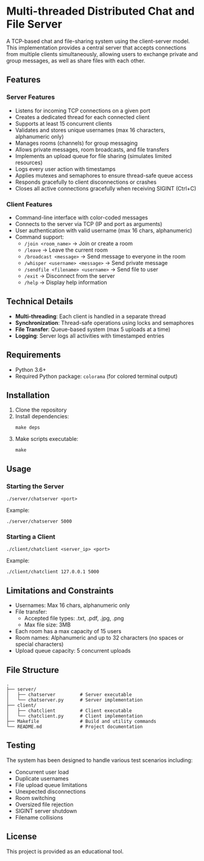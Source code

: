 # Multi-threaded Distributed Chat and File Server

A TCP-based chat and file-sharing system using the client-server model. This implementation provides a central server that accepts connections from multiple clients simultaneously, allowing users to exchange private and group messages, as well as share files with each other.

## Features

### Server Features
- Listens for incoming TCP connections on a given port
- Creates a dedicated thread for each connected client
- Supports at least 15 concurrent clients
- Validates and stores unique usernames (max 16 characters, alphanumeric only)
- Manages rooms (channels) for group messaging
- Allows private messages, room broadcasts, and file transfers
- Implements an upload queue for file sharing (simulates limited resources)
- Logs every user action with timestamps
- Applies mutexes and semaphores to ensure thread-safe queue access
- Responds gracefully to client disconnections or crashes
- Closes all active connections gracefully when receiving SIGINT (Ctrl+C)

### Client Features
- Command-line interface with color-coded messages
- Connects to the server via TCP (IP and port as arguments)
- User authentication with valid username (max 16 chars, alphanumeric)
- Command support:
  - `/join <room_name>` → Join or create a room
  - `/leave` → Leave the current room
  - `/broadcast <message>` → Send message to everyone in the room
  - `/whisper <username> <message>` → Send private message
  - `/sendfile <filename> <username>` → Send file to user
  - `/exit` → Disconnect from the server
  - `/help` → Display help information

## Technical Details
- **Multi-threading**: Each client is handled in a separate thread
- **Synchronization**: Thread-safe operations using locks and semaphores
- **File Transfer**: Queue-based system (max 5 uploads at a time)
- **Logging**: Server logs all activities with timestamped entries

## Requirements
- Python 3.6+
- Required Python package: `colorama` (for colored terminal output)

## Installation

1. Clone the repository
2. Install dependencies:
   ```
   make deps
   ```
3. Make scripts executable:
   ```
   make
   ```

## Usage

### Starting the Server
```
./server/chatserver <port>
```
Example:
```
./server/chatserver 5000
```

### Starting a Client
```
./client/chatclient <server_ip> <port>
```
Example:
```
./client/chatclient 127.0.0.1 5000
```

## Limitations and Constraints
- Usernames: Max 16 chars, alphanumeric only
- File transfer:
  - Accepted file types: .txt, .pdf, .jpg, .png
  - Max file size: 3MB
- Each room has a max capacity of 15 users
- Room names: Alphanumeric and up to 32 characters (no spaces or special characters)
- Upload queue capacity: 5 concurrent uploads

## File Structure
```
.
├── server/
│   ├── chatserver         # Server executable
│   └── chatserver.py      # Server implementation
├── client/
│   ├── chatclient         # Client executable
│   └── chatclient.py      # Client implementation
├── Makefile               # Build and utility commands
└── README.md              # Project documentation
```

## Testing
The system has been designed to handle various test scenarios including:
- Concurrent user load
- Duplicate usernames
- File upload queue limitations
- Unexpected disconnections
- Room switching
- Oversized file rejection
- SIGINT server shutdown
- Filename collisions

## License
This project is provided as an educational tool.
